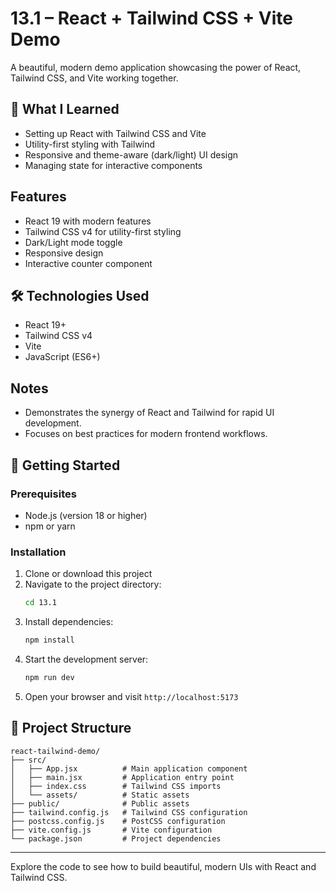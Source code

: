 # 13.1 – React + Tailwind CSS + Vite Demo

A beautiful, modern demo application showcasing the power of React, Tailwind CSS, and Vite working together.

## 🧠 What I Learned

- Setting up React with Tailwind CSS and Vite
- Utility-first styling with Tailwind
- Responsive and theme-aware (dark/light) UI design
- Managing state for interactive components

## Features

- React 19 with modern features
- Tailwind CSS v4 for utility-first styling
- Dark/Light mode toggle
- Responsive design
- Interactive counter component

## 🛠️ Technologies Used

- React 19+
- Tailwind CSS v4
- Vite
- JavaScript (ES6+)

## Notes

- Demonstrates the synergy of React and Tailwind for rapid UI development.
- Focuses on best practices for modern frontend workflows.

## 🚀 Getting Started

### Prerequisites

- Node.js (version 18 or higher)
- npm or yarn

### Installation

1. Clone or download this project
2. Navigate to the project directory:
   ```sh
   cd 13.1
   ```
3. Install dependencies:
   ```sh
   npm install
   ```
4. Start the development server:
   ```sh
   npm run dev
   ```
5. Open your browser and visit `http://localhost:5173`

## 📁 Project Structure

```
react-tailwind-demo/
├── src/
│   ├── App.jsx          # Main application component
│   ├── main.jsx         # Application entry point
│   ├── index.css        # Tailwind CSS imports
│   └── assets/          # Static assets
├── public/              # Public assets
├── tailwind.config.js   # Tailwind CSS configuration
├── postcss.config.js    # PostCSS configuration
├── vite.config.js       # Vite configuration
└── package.json         # Project dependencies
```

---

Explore the code to see how to build beautiful, modern UIs with React and Tailwind CSS.
